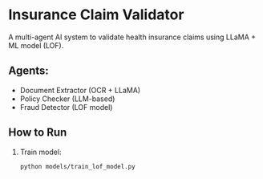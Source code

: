 # Insurance Claim Validator

A multi-agent AI system to validate health insurance claims using LLaMA + ML model (LOF).

## Agents:
- Document Extractor (OCR + LLaMA)
- Policy Checker (LLM-based)
- Fraud Detector (LOF model)

## How to Run
1. Train model:
   ```bash
   python models/train_lof_model.py
